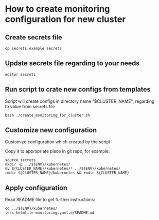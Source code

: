 # How to create monitoring configuration for new cluster

## Create secrets file

~~~~
cp secrets.example secrets
~~~~

## Update secrets file regarding to your needs

~~~~
editor secrets
~~~~

## Run script to crate new configs from templates

Script will create configs in directory name "$CLUSTER_NAME", regarding to value from secrets file

~~~~
bash ./create_monitoring_for_cluster.sh
~~~~

## Customize new configuration

Customize configuration which created by the script

Copy it to appropriate place in git repo, for example:

~~~~
source secrets
mkdir -p ../${ENV}/kubernetes/
mv ${CLUSTER_NAME}/kubernetes/* ../${ENV}/kubernetes/
rmdir ${CLUSTER_NAME}/kubernetes && rmdir ${CLUSTER_NAME}
~~~~

## Apply configuration

Read README file to get further instructions:

~~~~
cd ../${ENV}/kubernetes/
less helmfile-monitoring.yaml.d/README.md
~~~~

